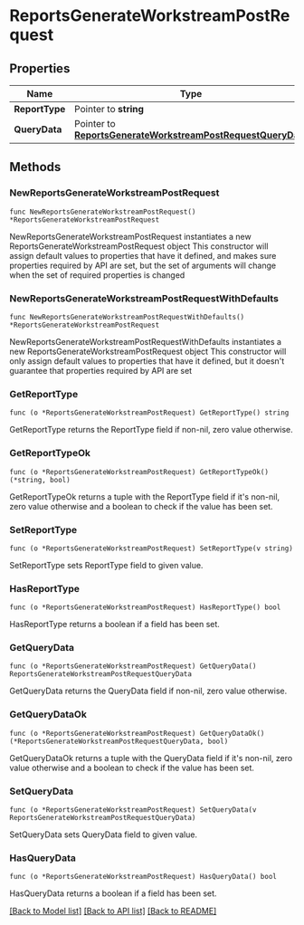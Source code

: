 # ReportsGenerateWorkstreamPostRequest

## Properties

Name | Type | Description | Notes
------------ | ------------- | ------------- | -------------
**ReportType** | Pointer to **string** |  | [optional] 
**QueryData** | Pointer to [**ReportsGenerateWorkstreamPostRequestQueryData**](ReportsGenerateWorkstreamPostRequestQueryData.md) |  | [optional] 

## Methods

### NewReportsGenerateWorkstreamPostRequest

`func NewReportsGenerateWorkstreamPostRequest() *ReportsGenerateWorkstreamPostRequest`

NewReportsGenerateWorkstreamPostRequest instantiates a new ReportsGenerateWorkstreamPostRequest object
This constructor will assign default values to properties that have it defined,
and makes sure properties required by API are set, but the set of arguments
will change when the set of required properties is changed

### NewReportsGenerateWorkstreamPostRequestWithDefaults

`func NewReportsGenerateWorkstreamPostRequestWithDefaults() *ReportsGenerateWorkstreamPostRequest`

NewReportsGenerateWorkstreamPostRequestWithDefaults instantiates a new ReportsGenerateWorkstreamPostRequest object
This constructor will only assign default values to properties that have it defined,
but it doesn't guarantee that properties required by API are set

### GetReportType

`func (o *ReportsGenerateWorkstreamPostRequest) GetReportType() string`

GetReportType returns the ReportType field if non-nil, zero value otherwise.

### GetReportTypeOk

`func (o *ReportsGenerateWorkstreamPostRequest) GetReportTypeOk() (*string, bool)`

GetReportTypeOk returns a tuple with the ReportType field if it's non-nil, zero value otherwise
and a boolean to check if the value has been set.

### SetReportType

`func (o *ReportsGenerateWorkstreamPostRequest) SetReportType(v string)`

SetReportType sets ReportType field to given value.

### HasReportType

`func (o *ReportsGenerateWorkstreamPostRequest) HasReportType() bool`

HasReportType returns a boolean if a field has been set.

### GetQueryData

`func (o *ReportsGenerateWorkstreamPostRequest) GetQueryData() ReportsGenerateWorkstreamPostRequestQueryData`

GetQueryData returns the QueryData field if non-nil, zero value otherwise.

### GetQueryDataOk

`func (o *ReportsGenerateWorkstreamPostRequest) GetQueryDataOk() (*ReportsGenerateWorkstreamPostRequestQueryData, bool)`

GetQueryDataOk returns a tuple with the QueryData field if it's non-nil, zero value otherwise
and a boolean to check if the value has been set.

### SetQueryData

`func (o *ReportsGenerateWorkstreamPostRequest) SetQueryData(v ReportsGenerateWorkstreamPostRequestQueryData)`

SetQueryData sets QueryData field to given value.

### HasQueryData

`func (o *ReportsGenerateWorkstreamPostRequest) HasQueryData() bool`

HasQueryData returns a boolean if a field has been set.


[[Back to Model list]](../README.md#documentation-for-models) [[Back to API list]](../README.md#documentation-for-api-endpoints) [[Back to README]](../README.md)


